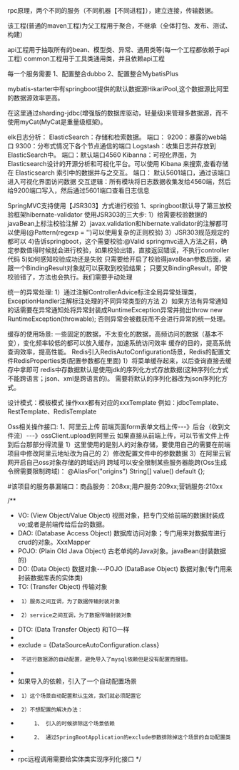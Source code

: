 rpc原理，两个不同的服务（不同机器【不同进程】），建立连接，传输数据。

该工程(普通的maven工程)为父工程用于聚合，不继承（全体打包、发布、测试、构建）

api工程用于抽取所有的bean、模型类、异常、通用类等(每一个工程都依赖于api工程)
common工程用于工具类通用类，并且依赖api工程

每一个服务需要
        1、配置整合dubbo
        2、配置整合MybatisPlus
        
mybatis-starter中有springboot提供的默认数据源HikariPool,这个数据源比阿里的数据源效率更高。

在这里通过sharding-jdbc(增强版的数据库驱动，轻量级)来管理多数据源，而不使用myCat(MyCat是重量级框架)。

elk日志分析：
    ElasticSearch：存储和检索数据。
        端口：     9200：暴露的web端口   9300：分布式情况下各个节点通信的端口
    Logstash：收集日志并存放到ElasticSearch中。
        端口：默认端口4560
    Kibanna：可视化界面，为 Elasticsearch设计的开源分析和可视化平台。可以使用 Kibana 来搜索,查看存储在 Elasticsearch 索引中的数据并与之交互。
        端口： 默认5601端口，通过该端口进入可视化界面访问数据
  交互逻辑：所有模块将日志数据收集发给4560端，然后给9200端口写入，然后通过5601端口查看日志信息

SpringMVC支持使用【JSR303】方式进行校验
    1、springboot默认导了第三放校验框架hibernate-validator
使用JSR303的三大步:
    1）给需要校验数据的javaBean上标注校验注解
    2）javax.validation和hibernate.validator的注解都可以使用(@Pattern(regexp = '')可以使用复杂的正则校验)
    3）JSR303规范规定的都可以
    4)告诉springboot，这个需要校验:@Valid
            springmvc进入方法之前，确定参数值得时候就会进行校验，如果校验出错，直接返回错误，不执行controller代码
    5)如何感知校验成功还是失败
            只需要给开启了校验得javaBean参数后面，紧跟一个BindingResult对象就可以获取到校验结果；
                只要又BindingResult，即使校验错了，方法也会执行。我们需要手动处理
                
统一的异常处理:
    1）通过注解ControllerAdvice标注全局异常处理类，ExceptionHandler注解标注处理的不同异常类型的方法
    2）如果方法有异常通知的话需要在异常通知处将异常封装成RuntimeException异常并抛出throw new RuntimeException(throwable);
    否则异常会被截获而不会进行异常的统一处理。

缓存的使用场景:
    一些固定的数据，不太变化的数据，高频访问的数据（基本不变），变化频率较低的都可以放入缓存，加速系统访问效率
    缓存的目的，提高系统查询效率，提高性能。
    Redis引入RedisAutoConfiguration场景，Redis的配置文件RedisProperties类(配置参数都在里面)
    1）将菜单缓存起来，以后查询直接去缓存中拿即可
redis中存数据默认是使用jdk的序列化方式存放数据(这种序列化方式不能跨语言；json、xml是跨语言的)。
    需要将默认的序列化器改为json序列化方式。

设计模式：模板模式
    操作xxx都有对应的xxxTemplate
    例如：jdbcTemplate、RestTemplate、RedisTemplate
    
Oss相关操作接口:
    1、阿里云上传
            前端页面form表单文档上传---》后台（收到文件流）---》ossClient.upload到阿里云
                如果直接从前端上传，可以节省文件上传到后台那部分得流量
       1）这里使用的是别人的对象存储，要使用自己的需要在前端项目中修改阿里云地址改为自己的
       2）修改配置文件中的参数数据
       3）在阿里云官网开启自己oss对象存储的跨域访问
跨域可以安全限制某些服务器能跨(Oss生成令牌需要限制跨域)：
    @AliasFor("origins")
    String[] value() default {};
    
#该项目的服务暴漏端口：商品服务：208xx;用户服务:209xx;营销服务:210xx

/**
 * VO: (View Object/Value Object) 视图对象，把专门交给前端的数据封装成vo;或者是前端传给后台的数据。
 * DAO: (Database Access Object) 数据库访问对象；专门用来对数据库进行crud的对象。XxxMapper
 * POJO: (Plain Old Java Object) 古老单纯的Java对象。javaBean(封装数据的)
 * DO: (Data Object) 数据对象---POJO (DataBase Object) 数据对象(专门用来封装数据库表的实体类)
 * TO: (Transfer Object) 传输对象
 *      1）服务之间互调，为了数据传输封装对象
 *      2）service之间互调，为了数据传输封装对象
 * DTO: (Data Transfer Object) 和TO一样
 *
 * exclude = {DataSourceAutoConfiguration.class}
 *      不进行数据源的自动配置，避免导入了mysql依赖但是没有配置而报错。
 *
 * 如果导入的依赖，引入了一个自动配置场景
 *      1）这个场景自动配置默认生效，我们就必须配置它
 *      2）不想配置的解决办法：
 *          1、 引入的时候排除这个场景依赖
 *          2、 通过SpringBootApplication的exclude参数排除掉这个场景的自动配置类
 *
 *  rpc远程调用需要给实体类实现序列化接口
 */
 
 